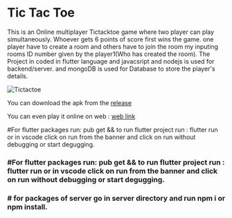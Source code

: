 # Tic Tac Toe

This is an Online multiplayer Tictacktoe game where two player can play simultaneously. Whoever gets 6 points of score first wins the game. one player have to create a room and others have to join the room my inputing rooms ID number given by the player1(Who has created the room). The Project in coded in flutter language and javacsript and nodejs is used for backend/server. and mongoDB is used for Database to store the player's details.

![Tictactoe](https://user-images.githubusercontent.com/81036521/177798657-de5dfd5f-d04d-437f-bc6e-1293e90b4b16.png)


You can download the apk from the [release](https://github.com/AadrianLeo/Tictactoe-Multiplayer-Game/releases)

You can even play it online on web : [web link](https://tictactoe-online-game.netlify.app/)


#For flutter packages run: pub get  && to run flutter project run : flutter run  or in vscode click on run from the banner and click on run without debugging or start degugging.

###  #For flutter packages run: pub get  && to run flutter project run : flutter run  or in vscode click on run from the banner and click on run without debugging or start degugging.

### # for packages of server go in server directory and run npm i or npm install.
